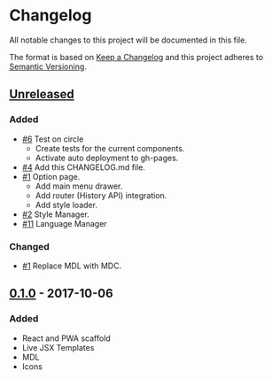 # Changelog
All notable changes to this project will be documented in this file.

The format is based on [Keep a Changelog](http://keepachangelog.com/en/1.0.0/)
and this project adheres to [Semantic Versioning](http://semver.org/spec/v2.0.0.html).

## [Unreleased]
### Added
* [#6] Test on circle
    * Create tests for the current components.
    * Activate auto deployment to gh-pages.
* [#4] Add this CHANGELOG.md file. 
* [#1] Option page.
    * Add main menu drawer.
    * Add router (History API) integration.
    * Add style loader.
* [#2] Style Manager.
* [#11] Language Manager
    
### Changed
* [#1] Replace MDL with MDC.

## [0.1.0] - 2017-10-06
### Added
* React and PWA scaffold
* Live JSX Templates
* MDL
* Icons

[Unreleased]:https://github.com/enbock/Time-Tracker/compare/v0.1.0...HEAD
[0.1.0]: https://github.com/enbock/Time-Tracker/compare/b75fcd3692ce5071495322d04e897820693f4cec...v0.1.0

[#1]: https://github.com/enbock/Time-Tracker/issues/1
[#2]: https://github.com/enbock/Time-Tracker/issues/2
[#3]: https://github.com/enbock/Time-Tracker/issues/3
[#4]: https://github.com/enbock/Time-Tracker/issues/4
[#5]: https://github.com/enbock/Time-Tracker/issues/5
[#6]: https://github.com/enbock/Time-Tracker/issues/6
[#11]: https://github.com/enbock/Time-Tracker/issues/11
